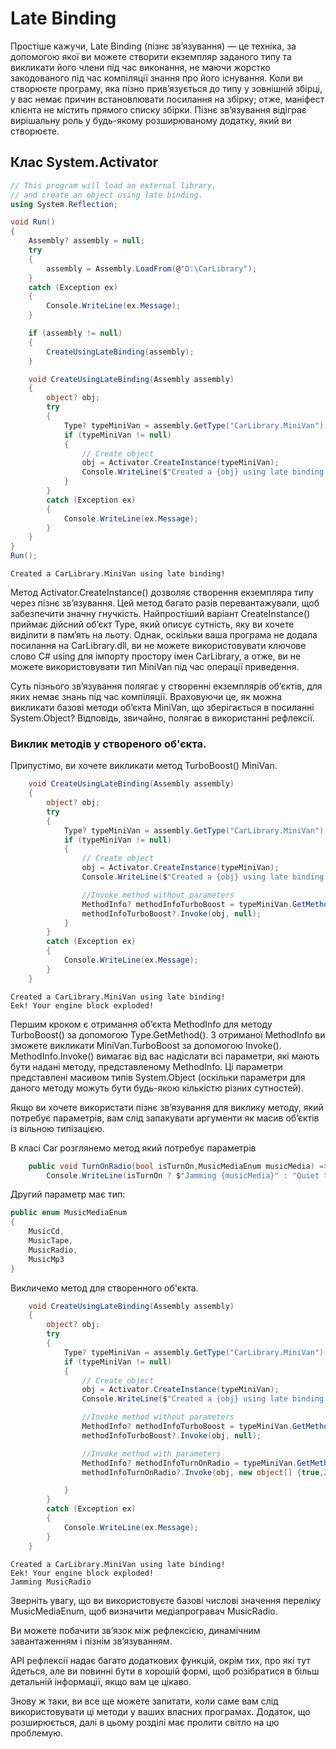 # Late Binding

Простіше кажучи, Late Binding (пізнє зв’язування) — це техніка, за допомогою якої ви можете створити екземпляр заданого типу та викликати його члени під час виконання, не маючи жорстко закодованого під час компіляції знання про його існування.
Коли ви створюєте програму, яка пізно прив’язується до типу у зовнішній збірці, у вас немає причин встановлювати посилання на збірку; отже, маніфест клієнта не містить прямого списку збірки. Пізнє зв’язування відіграє вирішальну роль у будь-якому розширюваному додатку, який ви створюєте.

## Клас System.Activator

```cs
// This program will load an external library,
// and create an object using late binding.
using System.Reflection;

void Run()
{
    Assembly? assembly = null;
    try
    {
        assembly = Assembly.LoadFrom(@"D:\CarLibrary");
    }
    catch (Exception ex)
    {
        Console.WriteLine(ex.Message);
    }

    if (assembly != null)
    {
        CreateUsingLateBinding(assembly);
    }

    void CreateUsingLateBinding(Assembly assembly)
    {
        object? obj;
        try
        {
            Type? typeMiniVan = assembly.GetType("CarLibrary.MiniVan");
            if (typeMiniVan != null)
            {
                // Create object
                obj = Activator.CreateInstance(typeMiniVan);
                Console.WriteLine($"Created a {obj} using late binding!");
            }
        }
        catch (Exception ex)
        {
            Console.WriteLine(ex.Message);
        }
    }
}
Run();
```
```
Created a CarLibrary.MiniVan using late binding!
```
Метод Activator.CreateInstance() дозволяє створення екземпляра типу через пізнє зв’язування. Цей метод багато разів перевантажували, щоб забезпечити значну гнучкість.
Найпростіший варіант CreateInstance() приймає дійсний об’єкт Type, який описує сутність, яку ви хочете виділити в пам’ять на льоту.
Однак, оскільки ваша програма не додала посилання на CarLibrary.dll, ви не можете використовувати ключове слово C# using для імпорту простору імен CarLibrary, а отже, ви не можете використовувати тип MiniVan під час операції приведення.

Cуть пізнього зв’язування полягає у створенні екземплярів об’єктів, для яких немає знань під час компіляції. Враховуючи це, як можна викликати базові методи об’єкта MiniVan, що зберігається в посиланні System.Object? Відповідь, звичайно, полягає в використанні рефлексії.

### Виклик методів у створеного об'єкта.

Припустімо, ви хочете викликати метод TurboBoost() MiniVan.

```cs
    void CreateUsingLateBinding(Assembly assembly)
    {
        object? obj;
        try
        {
            Type? typeMiniVan = assembly.GetType("CarLibrary.MiniVan");
            if (typeMiniVan != null)
            {
                // Create object
                obj = Activator.CreateInstance(typeMiniVan);
                Console.WriteLine($"Created a {obj} using late binding!");

                //Invoke method without parameters
                MethodInfo? methodInfoTurboBoost = typeMiniVan.GetMethod("TurboBoost");
                methodInfoTurboBoost?.Invoke(obj, null);
            }
        }
        catch (Exception ex)
        {
            Console.WriteLine(ex.Message);
        }
    }
```
```
Created a CarLibrary.MiniVan using late binding!
Eek! Your engine block exploded!
```
Першим кроком є отримання об’єкта MethodInfo для методу TurboBoost() за допомогою Type.GetMethod(). З отриманої MethodInfo ви зможете викликати MiniVan.TurboBoost за допомогою Invoke(). MethodInfo.Invoke() вимагає від вас надіслати всі параметри, які мають бути надані методу, представленому MethodInfo. Ці параметри представлені масивом типів System.Object (оскільки параметри для даного методу можуть бути будь-якою кількістю різних сутностей).

Якщо ви хочете використати пізнє зв’язування для виклику методу, який потребує параметрів, вам слід запакувати аргументи як масив об’єктів із вільною типізацією.

В класі Car розглянемо метод який потребує параметрів

```cs
    public void TurnOnRadio(bool isTurnOn,MusicMediaEnum musicMedia) => 
        Console.WriteLine(isTurnOn ? $"Jamming {musicMedia}" : "Quiet time..."); 
```
Другий параметр має тип:

```cs
public enum MusicMediaEnum
{
    MusicCd,
    MusicTape,
    MusicRadio,
    MusicMp3
}
```
Викличемо метод для створенного об'єкта.
```cs
    void CreateUsingLateBinding(Assembly assembly)
    {
        object? obj;
        try
        {
            Type? typeMiniVan = assembly.GetType("CarLibrary.MiniVan");
            if (typeMiniVan != null)
            {
                // Create object
                obj = Activator.CreateInstance(typeMiniVan);
                Console.WriteLine($"Created a {obj} using late binding!");

                //Invoke method without parameters
                MethodInfo? methodInfoTurboBoost = typeMiniVan.GetMethod("TurboBoost");
                methodInfoTurboBoost?.Invoke(obj, null);

                //Invoke method with parameters
                MethodInfo? methodInfoTurnOnRadio = typeMiniVan.GetMethod("TurnOnRadio");
                methodInfoTurnOnRadio?.Invoke(obj, new object[] {true,2});

            }
        }
        catch (Exception ex)
        {
            Console.WriteLine(ex.Message);
        }
    }
```
```
Created a CarLibrary.MiniVan using late binding!
Eek! Your engine block exploded!
Jamming MusicRadio
```
Зверніть увагу, що ви використовуєте базові числові значення переліку MusicMediaEnum, щоб визначити медіапрогравач MusicRadio.

Ви можете побачити зв’язок між рефлексією, динамічним завантаженням і пізнім зв’язуванням.

API рефлексії надає багато додаткових функцій, окрім тих, про які тут йдеться, але ви повинні бути в хорошій формі, щоб розібратися в більш детальній інформації, якщо вам це цікаво.

Знову ж таки, ви все ще можете запитати, коли саме вам слід використовувати ці методи у ваших власних програмах. Додаток, що розширюється, далі в цьому розділі має пролити світло на цю проблемую.